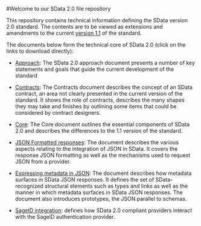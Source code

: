 #Welcome to our SData 2.0 file repository

This repository contains technical information defining the SData version 2.0 standard. The contents are to be viewed as extensions and amendments to the current [version 1.1](http://interop.sage.com/daisy/sdata/Introduction.html) of the standard.

The documents below form the technical core of  SData 2.0 (click on the links to download directly):

* [Approach](https://github.com/Sage/SData-2.0/blob/master/SData%202.0%20approach%20-%20v%20101.pdf?raw=true): The SData 2.0 approach document presents a number of key statements and goals that guide the current development of the standard

* [Contracts](https://github.com/Sage/SData-2.0/blob/master/SData%202.0%20-%20contracts%20v%20101.pdf?raw=true): The Contracts document describes the concept of an SData contract, an area not clearly presented in the current version of the standard. It shows the role of contracts, describes the many shapes they may take and finishes by outlining some items that could be considered by contract designers.

* [Core](https://github.com/Sage/SData-2.0/blob/master/SData%202.0%20Core%20-%20v%20101.pdf?raw=true): The Core document outlines the essential components of SData 2.0 and describes the differences to the 1.1 version of the standard.


* [JSON Formatted responses](https://github.com/Sage/SData-2.0/blob/master/JSON%20formatted%20SData%20responses%20-%20v101.pdf?raw=true): The document describes the various aspects relating to the integration of JSON in SData. It covers the response JSON formatting as well as the mechanisms used to request JSON from a provider.


* [Expressing metadata in JSON](https://github.com/Sage/SData-2.0/blob/master/SData%202%200%20Expressing%20metadata%20in%20JSON%20-%20v1.pdf?raw=true): The document describes how metadata surfaces in SData JSON responses. It defines the set of SData-recognized structural elements such as types and links as well as the manner in which metadata surfaces in SData JSON responses. The document also introduces prototypes, the JSON parallel to schemas.


* [SageID integration](https://github.com/Sage/SData-2.0/blob/master/SData%202%200%20Sage%20ID%20Integration.pdf?raw=true): defines how SData 2.0 compliant providers interact with the SageID authentication provider.
